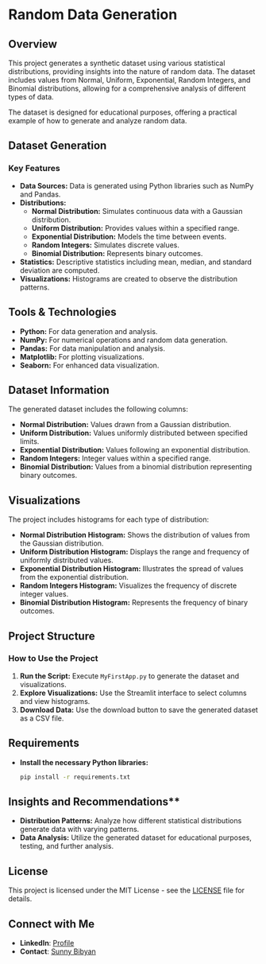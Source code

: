 # Random Data Generation

## Overview
This project generates a synthetic dataset using various statistical distributions, providing insights into the nature of random data. The dataset includes values from Normal, Uniform, Exponential, Random Integers, and Binomial distributions, allowing for a comprehensive analysis of different types of data.

The dataset is designed for educational purposes, offering a practical example of how to generate and analyze random data.

## Dataset Generation

### Key Features
- **Data Sources:** Data is generated using Python libraries such as NumPy and Pandas.
- **Distributions:**
  - **Normal Distribution:** Simulates continuous data with a Gaussian distribution.
  - **Uniform Distribution:** Provides values within a specified range.
  - **Exponential Distribution:** Models the time between events.
  - **Random Integers:** Simulates discrete values.
  - **Binomial Distribution:** Represents binary outcomes.
- **Statistics:** Descriptive statistics including mean, median, and standard deviation are computed.
- **Visualizations:** Histograms are created to observe the distribution patterns.

## Tools & Technologies
- **Python:** For data generation and analysis.
- **NumPy:** For numerical operations and random data generation.
- **Pandas:** For data manipulation and analysis.
- **Matplotlib:** For plotting visualizations.
- **Seaborn:** For enhanced data visualization.

## Dataset Information
The generated dataset includes the following columns:
- **Normal Distribution:** Values drawn from a Gaussian distribution.
- **Uniform Distribution:** Values uniformly distributed between specified limits.
- **Exponential Distribution:** Values following an exponential distribution.
- **Random Integers:** Integer values within a specified range.
- **Binomial Distribution:** Values from a binomial distribution representing binary outcomes.

## Visualizations
The project includes histograms for each type of distribution:
- **Normal Distribution Histogram:** Shows the distribution of values from the Gaussian distribution.
- **Uniform Distribution Histogram:** Displays the range and frequency of uniformly distributed values.
- **Exponential Distribution Histogram:** Illustrates the spread of values from the exponential distribution.
- **Random Integers Histogram:** Visualizes the frequency of discrete integer values.
- **Binomial Distribution Histogram:** Represents the frequency of binary outcomes.

## Project Structure

### How to Use the Project
1. **Run the Script:** Execute `MyFirstApp.py` to generate the dataset and visualizations.
2. **Explore Visualizations:** Use the Streamlit interface to select columns and view histograms.
3. **Download Data:** Use the download button to save the generated dataset as a CSV file.

## Requirements
- **Install the necessary Python libraries:**
  ```sh
  pip install -r requirements.txt
## Insights and Recommendations**
- **Distribution Patterns:** Analyze how different statistical distributions generate data with varying patterns.
- **Data Analysis:** Utilize the generated dataset for educational purposes, testing, and further analysis.
  
## License
This project is licensed under the MIT License - see the [LICENSE](./LICENSE) file for details.

## Connect with Me
- **LinkedIn**: [Profile](https://www.linkedin.com/posts/sunny-bibyan)
- **Contact**: [Sunny Bibyan](mailto:sunnykumar6121997@gmail.com)
